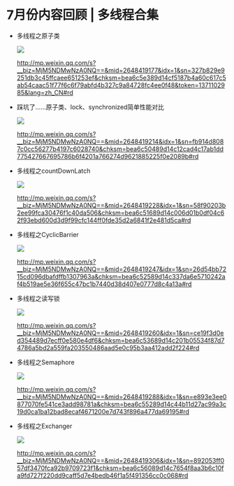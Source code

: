 # 7月份内容回顾 | 多线程合集

- 多线程之原子类

  ![](https://gitee.com/sysker/picBed/raw/master/face-img-69f899777f204c2c903d64da02aeb0d0.jpg)

  http://mp.weixin.qq.com/s?__biz=MjM5NDMwNzA0NQ==&mid=2648419177&idx=1&sn=327b829e9251db3c45ffcaee651253ef&chksm=bea6c5e389d14cf5187b4a60c617c5ab54caac51f77f6c6f79abfd4b327c9a84728fc4ee0f48&token=1371102985&lang=zh_CN#rd

- 踩坑了……原子类、lock、synchronized简单性能对比

  ![](https://gitee.com/sysker/picBed/raw/master/face-img-891e4a6c923f4350974dd5ba65e3915d.jpg)

  http://mp.weixin.qq.com/s?__biz=MjM5NDMwNzA0NQ==&mid=2648419214&idx=1&sn=fb914d8087c0cc56277b4197c6028740&chksm=bea6c50489d14c12cad4c17ab1dd775427667695786b6f4201a766274d9621885225f0e2089b#rd

- 多线程之countDownLatch

  ![](https://gitee.com/sysker/picBed/raw/master/face-img-5496e61785fd42278748e947965e50df.jpg)

  http://mp.weixin.qq.com/s?__biz=MjM5NDMwNzA0NQ==&mid=2648419228&idx=1&sn=58f90203b2ee99fca30476f1c40da506&chksm=bea6c51689d14c006d01b0df04c62f93ebd600d3d9f99cfc144ff0fde35d2a6841f2e481d5ca#rd

- 多线程之CyclicBarrier

  ![](https://gitee.com/sysker/picBed/raw/master/face-img-cde556f8d130490a9efb75878ec72595.jpg)

  http://mp.weixin.qq.com/s?__biz=MjM5NDMwNzA0NQ==&mid=2648419247&idx=1&sn=26d54bb7215cd096dbafdffb1307963a&chksm=bea6c52589d14c337da6e5710242af4b519ae5e36f655c47bc1b7440d38d407e0777d8c4a13a#rd

- 多线程之读写锁

  ![](https://gitee.com/sysker/picBed/raw/master/face-img-520bc67435044ffe9b2c8ff827d59ff4.jpg)

  http://mp.weixin.qq.com/s?__biz=MjM5NDMwNzA0NQ==&mid=2648419260&idx=1&sn=ce19f3d0ed354489d7ecff0e580e4df6&chksm=bea6c53689d14c201b05534f87d74786a5bd2a559fa203550486aad5e0c95b3aa412add2f224#rd

- 多线程之Semaphore

  ![](https://gitee.com/sysker/picBed/raw/master/face-img-166e61adfba74dc38ed44a6617240af8.jpg)

  http://mp.weixin.qq.com/s?__biz=MjM5NDMwNzA0NQ==&mid=2648419288&idx=1&sn=e893e3ee0877070fe541ce3add98781a&chksm=bea6c55289d14c44b11d27ac99a3c19d0ca1ba12bad8ecaf4671200e7d743f896a477da69195#rd

- 多线程之Exchanger

  ![](https://gitee.com/sysker/picBed/raw/master/face-img-c6615107f54543fdbe79124c124d4003.jpg)

  http://mp.weixin.qq.com/s?__biz=MjM5NDMwNzA0NQ==&mid=2648419306&idx=1&sn=892053ff057df3470fca92b9709723f1&chksm=bea6c56089d14c7654f8aa3b6c10fa9fd727f220dd9caff5d7e4bedb46f1a5f491356cc0c068#rd

